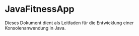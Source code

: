 # JavaFitnessApp
Dieses Dokument dient als Leitfaden für die Entwicklung einer Konsolenanwendung in Java.
